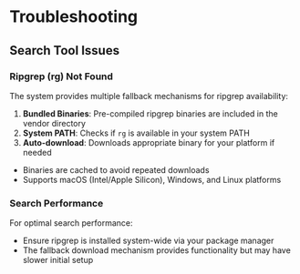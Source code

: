 # Troubleshooting

## Search Tool Issues

### Ripgrep (rg) Not Found

The system provides multiple fallback mechanisms for ripgrep availability:

1. **Bundled Binaries**: Pre-compiled ripgrep binaries are included in the vendor directory
2. **System PATH**: Checks if `rg` is available in your system PATH
3. **Auto-download**: Downloads appropriate binary for your platform if needed
- Binaries are cached to avoid repeated downloads
- Supports macOS (Intel/Apple Silicon), Windows, and Linux platforms

### Search Performance

For optimal search performance:
- Ensure ripgrep is installed system-wide via your package manager
- The fallback download mechanism provides functionality but may have slower initial setup
